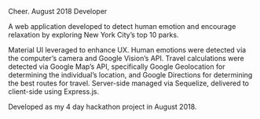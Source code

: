 Cheer.								      	         	                                                                                August 2018
Developer

A web application developed to detect human emotion and encourage relaxation by exploring New York City’s top 10 parks.

Material UI leveraged to enhance UX. Human emotions were detected via the computer’s camera and Google Vision’s API. Travel calculations were detected via Google Map’s API, specifically Google Geolocation for determining the individual’s location, and Google Directions for determining the best routes for travel. Server-side managed via Sequelize, delivered to client-side using Express.js.

Developed as my 4 day hackathon project in August 2018.
